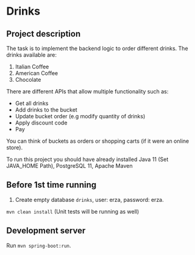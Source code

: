 # Drinks

## Project description
The task is to implement the backend logic to order different drinks.
The drinks available are:
 1. Italian Coffee
 2. American Coffee
 3. Chocolate

There are different APIs that allow multiple functionality such as:
 * Get all drinks
 * Add drinks to the bucket
 * Update bucket order (e.g modify quantity of drinks)
 * Apply discount code
 * Pay

You can think of buckets as orders or shopping carts (if it were an online store).

To run this project you should have already installed Java 11 (Set JAVA_HOME Path), PostgreSQL 11, Apache Maven

## Before 1st time running
1. Create empty database `drinks`, user: erza, password: erza.

`mvn clean install` (Unit tests will be running as well)

## Development server
Run `mvn spring-boot:run`.
